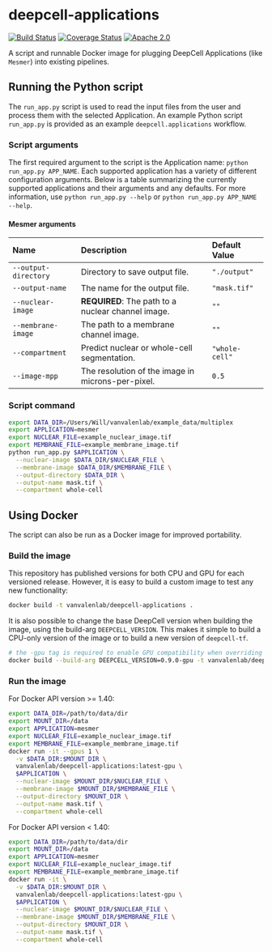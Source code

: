 # deepcell-applications

[![Build Status](https://github.com/vanvalenlab/deepcell-applications/workflows/build/badge.svg)](https://github.com/vanvalenlab/deepcell-applications/actions)
[![Coverage Status](https://coveralls.io/repos/github/vanvalenlab/deepcell-applications/badge.svg?branch=master)](https://coveralls.io/github/vanvalenlab/deepcell-applications?branch=master)
[![Apache 2.0](https://img.shields.io/badge/License-Apache%202.0-blue.svg)](https://github.com/vanvalenlab/deepcell-applications/blob/master/LICENSE)

A script and runnable Docker image for plugging DeepCell Applications (like `Mesmer`) into existing pipelines.

## Running the Python script

The `run_app.py` script is used to read the input files from the user and process them with the selected Application.
An example Python script `run_app.py` is provided as an example `deepcell.applications` workflow.

### Script arguments

The first required argument to the script is the Application name: `python run_app.py APP_NAME`.
Each supported application has a variety of different configuration arguments.
Below is a table summarizing the currently supported applications and their arguments and any defaults.
For more information, use `python run_app.py --help` or `python run_app.py APP_NAME --help`.

#### Mesmer arguments

| Name | Description | Default Value |
| :--- | :--- | :--- |
| `--output-directory` | Directory to save output file. | `"./output"` |
| `--output-name` | The name for the output file. | `"mask.tif"` |
| `--nuclear-image` | **REQUIRED**: The path to a nuclear channel image. | `""` |
| `--membrane-image` | The path to a membrane channel image. | `""` |
| `--compartment` | Predict nuclear or whole-cell segmentation. | `"whole-cell"` |
| `--image-mpp` | The resolution of the image in microns-per-pixel. | `0.5` |

### Script command

```bash
export DATA_DIR=/Users/Will/vanvalenlab/example_data/multiplex
export APPLICATION=mesmer
export NUCLEAR_FILE=example_nuclear_image.tif
export MEMBRANE_FILE=example_membrane_image.tif
python run_app.py $APPLICATION \
  --nuclear-image $DATA_DIR/$NUCLEAR_FILE \
  --membrane-image $DATA_DIR/$MEMBRANE_FILE \
  --output-directory $DATA_DIR \
  --output-name mask.tif \
  --compartment whole-cell
```

## Using Docker

The script can also be run as a Docker image for improved portability.

### Build the image

This repository has published versions for both CPU and GPU for each versioned release.
However, it is easy to build a custom image to test any new functionality:

```bash
docker build -t vanvalenlab/deepcell-applications .
```

It is also possible to change the base DeepCell version when building the image, using the build-arg `DEEPCELL_VERSION`.
This makes it simple to build a CPU-only version of the image or to build a new version of `deepcell-tf`.

```bash
# the -gpu tag is required to enable GPU compatibility when overriding versions
docker build --build-arg DEEPCELL_VERSION=0.9.0-gpu -t vanvalenlab/deepcell-applications .
```

### Run the image

For Docker API version >= 1.40:

```bash
export DATA_DIR=/path/to/data/dir
export MOUNT_DIR=/data
export APPLICATION=mesmer
export NUCLEAR_FILE=example_nuclear_image.tif
export MEMBRANE_FILE=example_membrane_image.tif
docker run -it --gpus 1 \
  -v $DATA_DIR:$MOUNT_DIR \
  vanvalenlab/deepcell-applications:latest-gpu \
  $APPLICATION \
  --nuclear-image $MOUNT_DIR/$NUCLEAR_FILE \
  --membrane-image $MOUNT_DIR/$MEMBRANE_FILE \
  --output-directory $MOUNT_DIR \
  --output-name mask.tif \
  --compartment whole-cell
```

For Docker API version < 1.40:

```bash
export DATA_DIR=/path/to/data/dir
export MOUNT_DIR=/data
export APPLICATION=mesmer
export NUCLEAR_FILE=example_nuclear_image.tif
export MEMBRANE_FILE=example_membrane_image.tif
docker run -it \
  -v $DATA_DIR:$MOUNT_DIR \
  vanvalenlab/deepcell-applications:latest-gpu \
  $APPLICATION \
  --nuclear-image $MOUNT_DIR/$NUCLEAR_FILE \
  --membrane-image $MOUNT_DIR/$MEMBRANE_FILE \
  --output-directory $MOUNT_DIR \
  --output-name mask.tif \
  --compartment whole-cell
```
